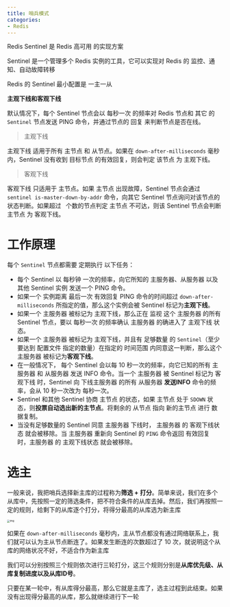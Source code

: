 ```yaml
---
title: 哨兵模式
categories: 
- Redis
---
```


Redis Sentinel 是 Redis 高可用 的实现方案

Sentinel 是一个管理多个 Redis 实例的工具，它可以实现对 Redis 的 监控、通知、自动故障转移

Redis 的 Sentinel 最小配置是 一主一从

**主观下线和客观下线**

默认情况下，每个 Sentinel 节点会以 每秒一次 的频率对 Redis 节点和 其它 的 `Sentinel` 节点发送 PING 命令，并通过节点的 回复 来判断节点是否在线。

> 主观下线

主观下线 适用于所有 主节点 和 从节点。如果在 `down-after-milliseconds` 毫秒内，Sentinel 没有收到 目标节点 的有效回复，则会判定 该节点 为 主观下线。

> 客观下线

客观下线 只适用于 主节点。如果 主节点 出现故障，Sentinel 节点会通过 `sentinel is-master-down-by-addr` 命令，向其它 Sentinel 节点询问对该节点的 状态判断。如果超过 ` `个数的节点判定 主节点 不可达，则该 Sentinel 节点会判断 主节点 为 客观下线。

# 工作原理

每个 `Sentinel` 节点都需要 定期执行 以下任务：

- 每个 Sentinel 以 每秒钟 一次的频率，向它所知的 主服务器、从服务器 以及其他 Sentinel 实例 发送一个 PING 命令。
- 如果一个 实例距离 最后一次 有效回复 PING 命令的时间超过 `down-after-milliseconds` 所指定的值，那么这个实例会被 Sentinel 标记为**主观下线**。
- 如果一个 主服务器 被标记为 主观下线，那么正在 监视 这个 主服务器 的所有 Sentinel 节点，要以 每秒一次 的频率确认 主服务器 的确进入了 主观下线 状态。
- 如果一个 主服务器 被标记为 主观下线，并且有 足够数量 的 `Sentinel`（至少要达到 配置文件 指定的数量）在指定的 时间范围 内同意这一判断，那么这个 主服务器 被标记为**客观下线**。
- 在一般情况下， 每个 Sentinel 会以每 10 秒一次的频率，向它已知的所有 主服务器 和 从服务器 发送 INFO 命令。当一个 主服务器 被 Sentinel 标记为 客观下线 时，Sentinel 向 下线主服务器 的所有 从服务器 **发送INFO** 命令的频率，会从 10 秒一次改为 每秒一次。
- Sentinel 和其他 Sentinel 协商 主节点 的状态，如果 主节点 处于 `SDOWN` 状态，则**投票自动选出新的主节点**。将剩余的 从节点 指向 新的主节点 进行 数据复制。
- 当没有足够数量的 Sentinel 同意 主服务器 下线时， 主服务器 的 客观下线状态 就会被移除。当 主服务器 重新向 Sentinel 的 `PING` 命令返回 有效回复 时，主服务器 的 主观下线状态 就会被移除。

# 选主

一般来说，我把哨兵选择新主库的过程称为**筛选 + 打分**。简单来说，我们在多个从库中，先按照一定的筛选条件，把不符合条件的从库去掉。然后，我们再按照一定的规则，给剩下的从库逐个打分，将得分最高的从库选为新主库

<img src="https://xiaoflyfish.oss-cn-beijing.aliyuncs.com/image/20201223191945.png" alt="img" style="zoom:40%;" />

如果在 `down-after-milliseconds` 毫秒内，主从节点都没有通过网络联系上，我们就可以认为主从节点断连了。如果发生断连的次数超过了 10 次，就说明这个从库的网络状况不好，不适合作为新主库

我们可以分别按照三个规则依次进行三轮打分，这三个规则分别是**从库优先级、从库复制进度以及从库ID号**。

只要在某一轮中，有从库得分最高，那么它就是主库了，选主过程到此结束。如果没有出现得分最高的从库，那么就继续进行下一轮